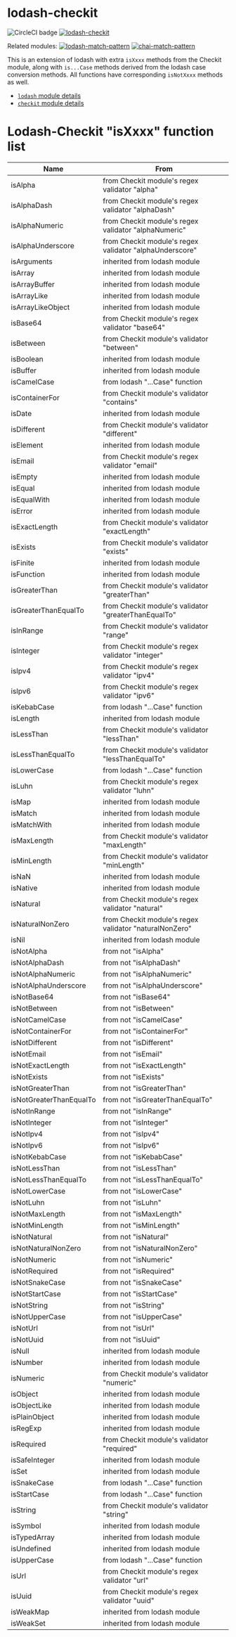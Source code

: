 # lodash-checkit

![CircleCI badge](https://circleci.com/gh/Originate/lodash-checkit.svg?style=shield&circle-token=:circle-token)
[![lodash-checkit](https://img.shields.io/npm/v/lodash-checkit.svg)](https://www.npmjs.com/package/lodash-checkit)

Related modules: [![lodash-match-pattern](https://img.shields.io/npm/v/lodash-match-pattern.svg?label=lodash-match-pattern)](https://www.npmjs.com/package/lodash-match-pattern)
[![chai-match-pattern](https://img.shields.io/npm/v/chai-match-pattern.svg?label=chai-match-pattern)](https://www.npmjs.com/package/chai-match-pattern)


This is an extension of lodash with extra `isXxxx` methods from the Checkit module, along with `is...Case` methods derived from the lodash case conversion methods. All functions have corresponding `isNotXxxx` methods as well.

- [`lodash` module details](https://lodash.com/docs)
- [`checkit` module details](https://github.com/tgriesser/checkit)

# Lodash-Checkit "isXxxx" function list
| Name | From |
| ---  | ---  |
| isAlpha | from Checkit module's regex validator "alpha" |
| isAlphaDash | from Checkit module's regex validator "alphaDash" |
| isAlphaNumeric | from Checkit module's regex validator "alphaNumeric" |
| isAlphaUnderscore | from Checkit module's regex validator "alphaUnderscore" |
| isArguments | inherited from lodash module |
| isArray | inherited from lodash module |
| isArrayBuffer | inherited from lodash module |
| isArrayLike | inherited from lodash module |
| isArrayLikeObject | inherited from lodash module |
| isBase64 | from Checkit module's regex validator "base64" |
| isBetween | from Checkit module's validator "between" |
| isBoolean | inherited from lodash module |
| isBuffer | inherited from lodash module |
| isCamelCase | from lodash "...Case" function |
| isContainerFor | from Checkit module's validator "contains" |
| isDate | inherited from lodash module |
| isDifferent | from Checkit module's validator "different" |
| isElement | inherited from lodash module |
| isEmail | from Checkit module's regex validator "email" |
| isEmpty | inherited from lodash module |
| isEqual | inherited from lodash module |
| isEqualWith | inherited from lodash module |
| isError | inherited from lodash module |
| isExactLength | from Checkit module's validator "exactLength" |
| isExists | from Checkit module's validator "exists" |
| isFinite | inherited from lodash module |
| isFunction | inherited from lodash module |
| isGreaterThan | from Checkit module's validator "greaterThan" |
| isGreaterThanEqualTo | from Checkit module's validator "greaterThanEqualTo" |
| isInRange | from Checkit module's validator "range" |
| isInteger | from Checkit module's regex validator "integer" |
| isIpv4 | from Checkit module's regex validator "ipv4" |
| isIpv6 | from Checkit module's regex validator "ipv6" |
| isKebabCase | from lodash "...Case" function |
| isLength | inherited from lodash module |
| isLessThan | from Checkit module's validator "lessThan" |
| isLessThanEqualTo | from Checkit module's validator "lessThanEqualTo" |
| isLowerCase | from lodash "...Case" function |
| isLuhn | from Checkit module's regex validator "luhn" |
| isMap | inherited from lodash module |
| isMatch | inherited from lodash module |
| isMatchWith | inherited from lodash module |
| isMaxLength | from Checkit module's validator "maxLength" |
| isMinLength | from Checkit module's validator "minLength" |
| isNaN | inherited from lodash module |
| isNative | inherited from lodash module |
| isNatural | from Checkit module's regex validator "natural" |
| isNaturalNonZero | from Checkit module's regex validator "naturalNonZero" |
| isNil | inherited from lodash module |
| isNotAlpha | from not "isAlpha" |
| isNotAlphaDash | from not "isAlphaDash" |
| isNotAlphaNumeric | from not "isAlphaNumeric" |
| isNotAlphaUnderscore | from not "isAlphaUnderscore" |
| isNotBase64 | from not "isBase64" |
| isNotBetween | from not "isBetween" |
| isNotCamelCase | from not "isCamelCase" |
| isNotContainerFor | from not "isContainerFor" |
| isNotDifferent | from not "isDifferent" |
| isNotEmail | from not "isEmail" |
| isNotExactLength | from not "isExactLength" |
| isNotExists | from not "isExists" |
| isNotGreaterThan | from not "isGreaterThan" |
| isNotGreaterThanEqualTo | from not "isGreaterThanEqualTo" |
| isNotInRange | from not "isInRange" |
| isNotInteger | from not "isInteger" |
| isNotIpv4 | from not "isIpv4" |
| isNotIpv6 | from not "isIpv6" |
| isNotKebabCase | from not "isKebabCase" |
| isNotLessThan | from not "isLessThan" |
| isNotLessThanEqualTo | from not "isLessThanEqualTo" |
| isNotLowerCase | from not "isLowerCase" |
| isNotLuhn | from not "isLuhn" |
| isNotMaxLength | from not "isMaxLength" |
| isNotMinLength | from not "isMinLength" |
| isNotNatural | from not "isNatural" |
| isNotNaturalNonZero | from not "isNaturalNonZero" |
| isNotNumeric | from not "isNumeric" |
| isNotRequired | from not "isRequired" |
| isNotSnakeCase | from not "isSnakeCase" |
| isNotStartCase | from not "isStartCase" |
| isNotString | from not "isString" |
| isNotUpperCase | from not "isUpperCase" |
| isNotUrl | from not "isUrl" |
| isNotUuid | from not "isUuid" |
| isNull | inherited from lodash module |
| isNumber | inherited from lodash module |
| isNumeric | from Checkit module's validator "numeric" |
| isObject | inherited from lodash module |
| isObjectLike | inherited from lodash module |
| isPlainObject | inherited from lodash module |
| isRegExp | inherited from lodash module |
| isRequired | from Checkit module's validator "required" |
| isSafeInteger | inherited from lodash module |
| isSet | inherited from lodash module |
| isSnakeCase | from lodash "...Case" function |
| isStartCase | from lodash "...Case" function |
| isString | from Checkit module's validator "string" |
| isSymbol | inherited from lodash module |
| isTypedArray | inherited from lodash module |
| isUndefined | inherited from lodash module |
| isUpperCase | from lodash "...Case" function |
| isUrl | from Checkit module's regex validator "url" |
| isUuid | from Checkit module's regex validator "uuid" |
| isWeakMap | inherited from lodash module |
| isWeakSet | inherited from lodash module |
